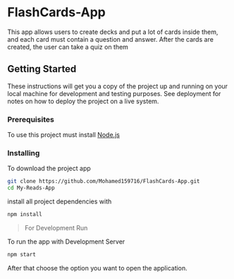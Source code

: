 # FlashCards-App


This app allows users to create decks and put a lot of cards inside them, and each card must contain a question and answer. After the cards are created, the user can take a quiz on them

## Getting Started

These instructions will get you a copy of the project up and running on your local machine for development and testing purposes. See deployment for notes on how to deploy the project on a live system.

### **Prerequisites**

To use this project must install [Node.js](https://nodejs.org/en/)

### **Installing**

To download the project app

```bash
git clone https://github.com/Mohamed159716/FlashCards-App.git
cd My-Reads-App
```

install all project dependencies with

```bash
npm install
```

> For Development Run

To run the app with Development Server

```bash
npm start
```

After that choose the option you want to open the application.
